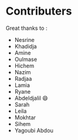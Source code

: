 # Contributers
Great thanks to :
* Nesrine
* Khadidja
* Amine
* Oulmase
* Hichem
* Nazim
* Radjaa
* Lamia
* Ryane
* Abdeldjalil :smile:
* Sarah
* Leila
* Mokhtar
* Sihem
* Yagoubi Abdou

